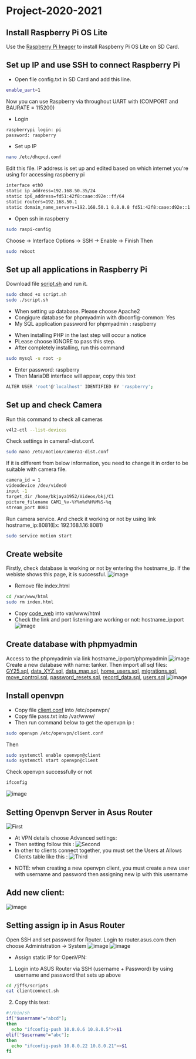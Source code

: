 # Project-2020-2021
## Install Raspberry Pi OS Lite
Use the [Raspberry Pi Imager](https://www.raspberrypi.org/downloads.../) to install Raspberry Pi OS Lite on SD Card.
## Set up IP and use SSH to connect Raspberry Pi
* Open file config.txt in SD Card and add this line.
```bash
enable_uart=1
```
Now you can use Raspberry via throughout UART with (COMPORT and BAURATE = 115200)
* Login 
```bash
raspberrypi login: pi
password: raspberry
```
* Set up IP
```bash
nano /etc/dhcpcd.conf
```
Edit this file. IP address is set up and edited based on which internet you're using for accessing raspberry pi
```bash
interface eth0
static ip_address=192.168.50.35/24
static ip6_address=fd51:42f8:caae:d92e::ff/64
static routers=192.168.50.1
static domain_name_servers=192.168.50.1 8.8.8.8 fd51:42f8:caae:d92e::1
```
* Open ssh in raspberry
```bash 
sudo raspi-config
```
Choose -> Interface Options -> SSH -> Enable -> Finish
Then
```bash
sudo reboot
```
## Set up all applications in Raspberry Pi
Download file [script.sh](https://github.com/Eric-nguyen1402/image_project/blob/master/script.sh) and run it.
```bash
sudo chmod +x script.sh
sudo ./script.sh
```
- When setting up database. Please choose Apache2 
- Congigure database for phpmyadmin with dbconfig-common: Yes
- My SQL application password for phpmyadmin : raspberry
* When installing PHP in the last step will occur a notice
* PLease choose IGNORE to pass this step.
* After completely installing, run this command 
```bash
sudo mysql -u root -p
```
- Enter password: raspberry
- Then MariaDB interface will appear, copy this text
```bash
ALTER USER 'root'@'localhost' IDENTIFIED BY 'raspberry';
```
## Set up and check Camera 
Run this command to check all cameras 
```bash
v4l2-ctl --list-devices
```
Check settings in camera1-dist.conf. 
```bash
sudo nano /etc/motion/camera1-dist.conf
```
If it is different from below information, you need to change it in order to be suitable with camera file.
```bash
camera_id = 1
videodevice /dev/video0
input -1
target_dir /home/bkjaya1952/Videos/bkj/C1
picture_filename CAM1_%v-%Y%m%d%H%M%S-%q
stream_port 8081
```
Run camera service. And check it working or not by using link hostname_ip:8081(Ex: 192.168.1.16:8081)
```bash
sudo service motion start
```
## Create website
Firstly, check database is working or not by entering the hostname_ip. If the webiste shows this page, it is successful.
![image](https://raw.githubusercontent.com/Eric-nguyen1402/image_project/master/Screenshot%20(7).png)
- Remove file index.html
```bash
cd /var/www/html
sudo rm index.html
```
- Copy [code_web](https://github.com/Eric-nguyen1402/Web_control) into var/www/html
- Check the link and port listening are working or not: hostname_ip:port
![image](https://raw.githubusercontent.com/Eric-nguyen1402/image_project/master/Screenshot%20(9).png)
## Create database with phpmyadmin
Access to the phpmyadmin via link hostname_ip:port/phpmyadmin
![image](https://raw.githubusercontent.com/Eric-nguyen1402/image_project/master/Screenshot%20(11).png)
Create a new database with name: tanker. Then import all sql files: [GY25.sql](https://github.com/Eric-nguyen1402/image_project/blob/master/GY25.sql), [data_XYZ.sql](https://github.com/Eric-nguyen1402/image_project/blob/master/data_XYZ.sql), [data_map.sql](https://github.com/Eric-nguyen1402/image_project/blob/master/data_map.sql), [home_users.sql](https://github.com/Eric-nguyen1402/image_project/blob/master/home_users.sql), [migrations.sql](https://github.com/Eric-nguyen1402/image_project/blob/master/migrations.sql), [move_control.sql](https://github.com/Eric-nguyen1402/image_project/blob/master/move_control.sql), [password_resets.sql](https://github.com/Eric-nguyen1402/image_project/blob/master/password_resets.sql), [record_data.sql](https://github.com/Eric-nguyen1402/image_project/blob/master/record_data.sql), [users.sql](https://github.com/Eric-nguyen1402/image_project/blob/master/users.sql)
![image](https://raw.githubusercontent.com/Eric-nguyen1402/image_project/master/Screenshot%20(13).png)
## Install openvpn
* Copy file [client.conf](https://github.com/Eric-nguyen1402/image_project/blob/master/client.conf) into /etc/openvpn/ 
* Copy file pass.txt into /var/www/
* Then run command below to get the openvpn ip :
```bash
sudo openvpn /etc/openvpn/client.conf
```
Then
```bash
sudo systemctl enable openvpn@client
sudo systemctl start openvpn@client
```
Check openvpn successfully or not
```bash
ifconfig
```
![image](https://raw.githubusercontent.com/Eric-nguyen1402/image_project/master/Screenshot%20(15).png)
## Setting Openvpn Server in Asus Router
![First](https://raw.githubusercontent.com/Eric-nguyen1402/image_project/master/Screenshot%20(32).png)
- At VPN details choose Advanced settings:
- Then setting follow this :
![Second](https://raw.githubusercontent.com/Eric-nguyen1402/image_project/master/Screenshot%20(34).png)
- In other to clients connect together, you must set the Users at Allows Clients table like this :
![Third](https://raw.githubusercontent.com/Eric-nguyen1402/image_project/master/Screenshot%20(36).png)
* NOTE: when creating a new openvpn client, you must create a new user with username and password then assigning new ip with this username
## Add new client:
![image](https://raw.githubusercontent.com/Eric-nguyen1402/image_project/master/Screenshot%20(42).png)
## Setting assign ip in Asus Router
Open SSH and set password for Router. Login to router.asus.com then choose Administration -> System
![image](https://raw.githubusercontent.com/Eric-nguyen1402/image_project/master/Screenshot%20(16).png)
![image](https://raw.githubusercontent.com/Eric-nguyen1402/image_project/master/Screenshot%20(17).png)
- Assign static IP for OpenVPN:
1. Login into ASUS Router via SSH (username + Password) by using username and password that sets up above 
```bash
cd /jffs/scripts
cat clientconnect.sh
```
2. Copy this text: 
```bash
#!/bin/sh
if["$username"="abcd"];
then
  echo "ifconfig-push 10.8.0.6 10.8.0.5">>$1
elif["$username"="abc"];
then
  echo "ifconfig-push 10.8.0.22 10.8.0.21">>$1
fi
```
